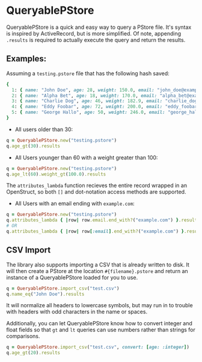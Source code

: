 # QueryablePStore
QueryablePStore is a quick and easy way to query a PStore file. It's syntax is inspired by ActiveRecord, but is more simplified. Of note, appending `.results` is required to actually execute the query and return the results.

## Examples:

Assuming a `testing.pstore` file that has the following hash saved:

```ruby
{
  1: { name: "John Doe", age: 28, weight: 150.0, email: "john_doe@example.com" },
  2: { name: "Alpha Bet", age: 18, weight: 170.0, email: "alpha_bet@example.com" },
  3: { name: "Charlie Dog", age: 46, weight: 182.9, email: "charlie_dog@example2.com" },
  4: { name: "Eddy Foobar", age: 72, weight: 200.0, email: "eddy_foobar@example2.com" },
  5: { name: "George Hallo", age: 50, weight: 246.0, email: "george_hallo@example2.com" },
}
```

- All users older than 30:

```ruby
q = QueryablePStore.new("testing.pstore")
q.age_gt(30).results
```

- All Users younger than 60 with a weight greater than 100:

```ruby
q = QueryablePStore.new("testing.pstore")
q.age_lt(60).weight_gt(100.0).results
```

The `attributes_lambda` function recieves the entire record wrapped in an OpenStruct, so both `[]` and dot-notation access methods are supported.
- All Users with an email ending with `example.com`:

```ruby
q = QueryablePStore.new("testing.pstore")
q.attributes_lambda { |row| row.email.end_with?("example.com") }.results
# OR
q.attributes_lambda { |row| row[:email].end_with?("example.com") }.results
```

## CSV Import

The library also supports importing a CSV that is already written to disk. It will then create a PStore at the location `#{filename}.pstore` and return an instance of a QueryablePStore loaded for you to use.

```ruby
q = QueryablePStore.import_csv("test.csv")
q.name_eq("John Doe").results
```

It will normalize all headers to lowercase symbols, but may run in to trouble with headers with odd characters in the name or spaces.

Additionally, you can let QueryablePStore know how to convert integer and float fields so that `gt` and `lt` queries can use numbers rather than strings for comparisons.

```ruby
q = QueryablePStore.import_csv("test.csv", convert: [age: :integer])
q.age_gt(20).results
```

